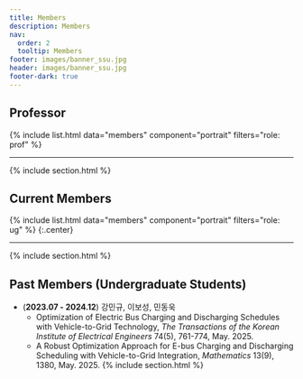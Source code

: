 ```yaml
---
title: Members
description: Members
nav:
  order: 2
  tooltip: Members
footer: images/banner_ssu.jpg
header: images/banner_ssu.jpg
footer-dark: true
---
```


## <i class="fas fa-microscope"></i> Professor

{%
  include list.html
  data="members"
  component="portrait"
  filters="role: prof"
%}

---

{% include section.html %}

## <i class="fas fa-users"></i> Current Members

{%
  include list.html
  data="members"
  component="portrait"
  filters="role: ug"
%}
{:.center}

---

{% include section.html %}

## <i class="fas fa-users"></i> Past Members (Undergraduate Students)

- (**2023.07 - 2024.12**) 강민규, 이보성, 민동욱
  - Optimization of Electric Bus Charging and Discharging Schedules with Vehicle-to-Grid Technology, _The Transactions of the Korean Institute of Electrical Engineers_ 74(5), 761-774, May. 2025.
  - A Robust Optimization Approach for E-bus Charging and Discharging Scheduling with Vehicle-to-Grid Integration, _Mathematics_ 13(9), 1380, May. 2025.
    {% include section.html %}

<!--{%
  include list.html
  data="members"
  component="portrait"
  filters="role: alum_ug"
%}
{:.center} -->

<!--

## <i class="fas fa-users"></i> Students

{%
  include list.html
  data="members"
  component="portrait"
  filters="role: grad"
%}
-->

<!--
{% include section.html %}

## Funding


Our work is made possible by funding from several organizations.
{:.center}
 {%
  include gallery.html
  style="square"

  image1="images/members/felix.jpg"
  link1="https://nasa.gov/"
  tooltip1="Cool Foundation"

%} -->
